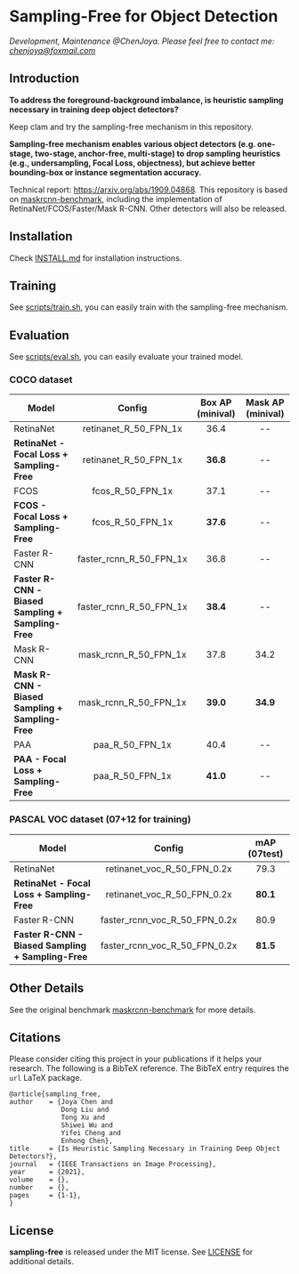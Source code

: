 # Sampling-Free for Object Detection

*Development, Maintenance @ChenJoya. Please feel free to contact me: chenjoya@foxmail.com*

## Introduction

**To address the foreground-background imbalance, is heuristic sampling necessary in training deep object detectors?** 

Keep clam and try the sampling-free mechanism in this repository. 

**Sampling-free mechanism enables various object detectors (e.g. one-stage, two-stage, anchor-free, multi-stage) to drop sampling heuristics (e.g., undersampling, Focal Loss, objectness), but achieve better bounding-box or instance segmentation accuracy.**

Technical report: https://arxiv.org/abs/1909.04868. This repository is based on [maskrcnn-benchmark](https://github.com/facebookresearch/maskrcnn-benchmark), including the implementation of RetinaNet/FCOS/Faster/Mask R-CNN. Other detectors will also be released.

## Installation

Check [INSTALL.md](INSTALL.md) for installation instructions.

## Training
See [scripts/train.sh](https://github.com/ChenJoya/sampling-free/blob/master/scripts/train.sh), you can easily train with the sampling-free mechanism.

## Evaluation
See [scripts/eval.sh](https://github.com/ChenJoya/sampling-free/blob/master/scripts/eval.sh), you can easily evaluate your trained model.

### COCO dataset

Model | Config | Box AP (minival) | Mask AP (minival) |
--- |:---:|:---:|:---:|
RetinaNet | retinanet_R_50_FPN_1x | 36.4 | -- |
**RetinaNet - Focal Loss + Sampling-Free** | retinanet_R_50_FPN_1x | **36.8** | -- |
FCOS | fcos_R_50_FPN_1x | 37.1 | -- |
**FCOS - Focal Loss + Sampling-Free** | fcos_R_50_FPN_1x | **37.6** | -- |
Faster R-CNN | faster_rcnn_R_50_FPN_1x | 36.8 | -- |
**Faster R-CNN -Biased Sampling + Sampling-Free** | faster_rcnn_R_50_FPN_1x | **38.4** | -- |
Mask R-CNN | mask_rcnn_R_50_FPN_1x | 37.8 | 34.2 |
**Mask R-CNN - Biased Sampling + Sampling-Free** | mask_rcnn_R_50_FPN_1x | **39.0** | **34.9** |
PAA | paa_R_50_FPN_1x | 40.4 | -- |
**PAA - Focal Loss + Sampling-Free** | paa_R_50_FPN_1x | **41.0** | -- |

### PASCAL VOC dataset (07+12 for training)

Model | Config | mAP (07test) |
--- |:---:|:---:|
RetinaNet | retinanet_voc_R_50_FPN_0.2x | 79.3 |
**RetinaNet - Focal Loss + Sampling-Free** | retinanet_voc_R_50_FPN_0.2x | **80.1** |
Faster R-CNN | faster_rcnn_voc_R_50_FPN_0.2x | 80.9 |
**Faster R-CNN - Biased Sampling + Sampling-Free** | faster_rcnn_voc_R_50_FPN_0.2x | **81.5** |

## Other Details
See the original benchmark [maskrcnn-benchmark](https://github.com/facebookresearch/maskrcnn-benchmark) for more details.

## Citations
Please consider citing this project in your publications if it helps your research. The following is a BibTeX reference. The BibTeX entry requires the `url` LaTeX package.

```
@article{sampling_free,
author    = {Joya Chen and
             Dong Liu and
             Tong Xu and
             Shiwei Wu and
             Yifei Cheng and
             Enhong Chen},
title     = {Is Heuristic Sampling Necessary in Training Deep Object Detectors?},
journal   = {IEEE Transactions on Image Processing},
year      = {2021},
volume    = {},
number    = {},
pages     = {1-1},
}
```

## License

**sampling-free** is released under the MIT license. See [LICENSE](https://github.com/ChenJoya/sampling-free/blob/master/LICENSE) for additional details.
